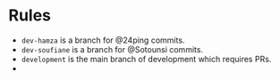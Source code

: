 # Rules 
- `dev-hamza` is a branch for @24ping commits.
- `dev-soufiane` is a branch for @Sotounsi commits.
- `development` is the main branch of development which requires PRs.
- 